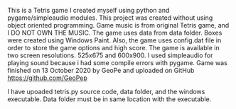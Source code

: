 This is a Tetris game I created myself using python and pygame/simpleaudio modules.
This project was created without using object oriented programming.
Game music is from original Tetris game, and I DO NOT OWN THE MUSIC.
The game uses data from data folder. Boxes were created using Windows Paint.
Also, the game uses config.dat file in order to store the game options and high score.
The game is available in two screen resolutions. 525x675 and 600x900.
I used simpleaudio for playing sound because i had some compile errors with pygame.
Game was finished on 13 October 2020 by GeoPe and uploaded on GitHub https://github.com/GeoPep

I have upoaded tetris.py source code, data folder, and the windows executable.
Data folder must be in same location with the executable.
